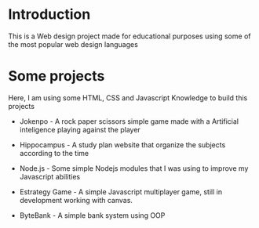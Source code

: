 # Introduction

This is a Web design project made for educational purposes using some of the most popular web design languages 

# Some projects

Here, I am using some HTML, CSS and Javascript Knowledge to build this projects

- Jokenpo - A rock paper scissors simple game made with a Artificial inteligence playing against the player

- Hippocampus - A study plan website that organize the subjects according to the time

- Node.js - Some simple Nodejs modules that I was using to improve my Javascript abilities

- Estrategy Game - A simple Javascript multiplayer game, still in development working with canvas.

- ByteBank - A simple bank system using OOP

